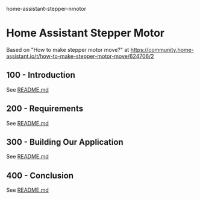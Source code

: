 home-assistant-stepper-nmotor
# Home Assistant Stepper Motor

Based on "How to make stepper motor move?" at https://community.home-assistant.io/t/how-to-make-stepper-motor-move/624706/2

## 100 - Introduction

See [README.md](./100/README.md)

## 200 - Requirements

See [README.md](./200/README.md)

## 300 - Building Our Application

See [README.md](./300/README.md)

## 400 - Conclusion

See [README.md](./400/README.md)
